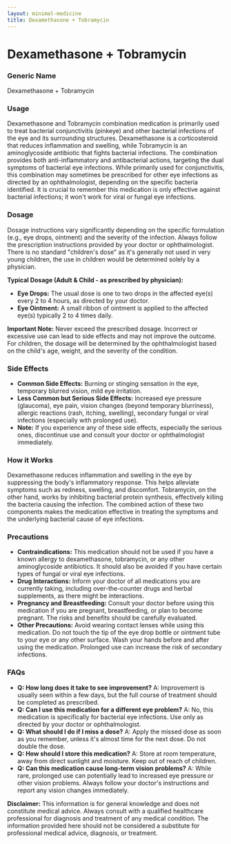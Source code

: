 ```yaml
---
layout: minimal-medicine
title: Dexamethasone + Tobramycin
---
```


# Dexamethasone + Tobramycin
### Generic Name
Dexamethasone + Tobramycin

### Usage

Dexamethasone and Tobramycin combination medication is primarily used to treat bacterial conjunctivitis (pinkeye) and other bacterial infections of the eye and its surrounding structures.  Dexamethasone is a corticosteroid that reduces inflammation and swelling, while Tobramycin is an aminoglycoside antibiotic that fights bacterial infections. The combination provides both anti-inflammatory and antibacterial actions, targeting the dual symptoms of bacterial eye infections.  While primarily used for conjunctivitis, this combination may sometimes be prescribed for other eye infections as directed by an ophthalmologist, depending on the specific bacteria identified.  It is crucial to remember this medication is only effective against bacterial infections; it won't work for viral or fungal eye infections.

### Dosage

Dosage instructions vary significantly depending on the specific formulation (e.g., eye drops, ointment) and the severity of the infection.  Always follow the prescription instructions provided by your doctor or ophthalmologist.  There is no standard "children's dose" as it's generally not used in very young children,  the use in children would be determined solely by a physician.

**Typical Dosage (Adult & Child - as prescribed by physician):**

* **Eye Drops:** The usual dose is one to two drops in the affected eye(s) every 2 to 4 hours, as directed by your doctor.
* **Eye Ointment:** A small ribbon of ointment is applied to the affected eye(s) typically 2 to 4 times daily.

**Important Note:**  Never exceed the prescribed dosage. Incorrect or excessive use can lead to side effects and may not improve the outcome.  For children, the dosage will be determined by the ophthalmologist based on the child's age, weight, and the severity of the condition.

### Side Effects

* **Common Side Effects:** Burning or stinging sensation in the eye, temporary blurred vision, mild eye irritation.
* **Less Common but Serious Side Effects:** Increased eye pressure (glaucoma), eye pain, vision changes (beyond temporary blurriness), allergic reactions (rash, itching, swelling), secondary fungal or viral infections (especially with prolonged use).
* **Note:** If you experience any of these side effects, especially the serious ones, discontinue use and consult your doctor or ophthalmologist immediately.

### How it Works

Dexamethasone reduces inflammation and swelling in the eye by suppressing the body's inflammatory response.  This helps alleviate symptoms such as redness, swelling, and discomfort.  Tobramycin, on the other hand, works by inhibiting bacterial protein synthesis, effectively killing the bacteria causing the infection.  The combined action of these two components makes the medication effective in treating the symptoms and the underlying bacterial cause of eye infections.


### Precautions

* **Contraindications:** This medication should not be used if you have a known allergy to dexamethasone, tobramycin, or any other aminoglycoside antibiotics.  It should also be avoided if you have certain types of fungal or viral eye infections.
* **Drug Interactions:** Inform your doctor of all medications you are currently taking, including over-the-counter drugs and herbal supplements, as there might be interactions.
* **Pregnancy and Breastfeeding:** Consult your doctor before using this medication if you are pregnant, breastfeeding, or plan to become pregnant.  The risks and benefits should be carefully evaluated.
* **Other Precautions:** Avoid wearing contact lenses while using this medication.  Do not touch the tip of the eye drop bottle or ointment tube to your eye or any other surface.  Wash your hands before and after using the medication.  Prolonged use can increase the risk of secondary infections.


### FAQs

* **Q: How long does it take to see improvement?** A: Improvement is usually seen within a few days, but the full course of treatment should be completed as prescribed.
* **Q: Can I use this medication for a different eye problem?** A: No, this medication is specifically for bacterial eye infections.  Use only as directed by your doctor or ophthalmologist.
* **Q: What should I do if I miss a dose?** A: Apply the missed dose as soon as you remember, unless it's almost time for the next dose.  Do not double the dose.
* **Q: How should I store this medication?** A: Store at room temperature, away from direct sunlight and moisture. Keep out of reach of children.
* **Q: Can this medication cause long-term vision problems?** A:  While rare, prolonged use can potentially lead to increased eye pressure or other vision problems.  Always follow your doctor's instructions and report any vision changes immediately.


**Disclaimer:** This information is for general knowledge and does not constitute medical advice.  Always consult with a qualified healthcare professional for diagnosis and treatment of any medical condition.  The information provided here should not be considered a substitute for professional medical advice, diagnosis, or treatment.
